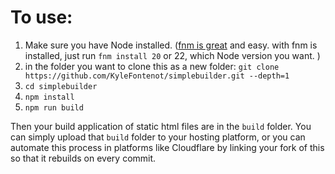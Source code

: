 # To use:

1. Make sure you have Node installed. ([fnm is great](https://github.com/Schniz/fnm) and easy. with fnm is installed, just run `fnm install 20` or 22, which Node version you want. )
2. in the folder you want to clone this as a new folder: `git clone https://github.com/KyleFontenot/simplebuilder.git --depth=1`
3. `cd simplebuilder` 
4. `npm install` 
5. `npm run build`

Then your build application of static html files are in the `build` folder. You can simply upload that `build` folder to your hosting platform, or you can automate this process in platforms like Cloudflare by linking your fork of this so that it rebuilds on every commit. 

